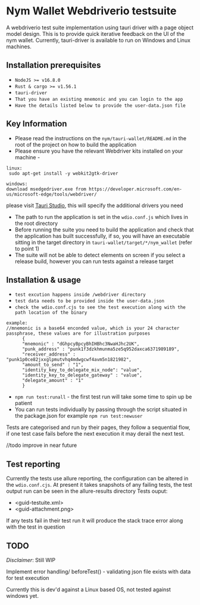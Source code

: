 <!--
Copyright 2020 - Nym Technologies SA <contact@nymtech.net>
SPDX-License-Identifier: Apache-2.0
-->

# Nym Wallet Webdriverio testsuite

A webdriverio test suite implementation using tauri driver
with a page object model design. This is to provide quick iterative feedback
on the UI of the nym wallet. Currently, tauri-driver is available to run on Windows and Linux machines.

## Installation prerequisites

- `NodeJS >= v16.8.0`
- `Rust & cargo >= v1.56.1`
- `tauri-driver`
- `That you have an existing mnemonic and you can login to the app`
- `Have the details listed below to provide the user-data.json file`

## Key Information

- Please read the instructions on the `nym/tauri-wallet/README.md` in the root of the project on how to build the application
- Please ensure you have the relevant Webdriver kits installed on your machine -

```
linux:
 sudo apt-get install -y webkit2gtk-driver
```

```
windows:
download msedgedriver.exe from https://developer.microsoft.com/en-us/microsoft-edge/tools/webdriver/
```

please visit [Tauri Studio](https://tauri.studio/en/docs/usage/guides/webdriver/introduction), this will specify the additional drivers you need

- The path to run the application is set in the `wdio.conf.js` which lives in the root directory
- Before running the suite you need to build the application and check that the application has
  built successfully, if so, you will have an executable sitting in the target directory in `tauri-wallet/target/*/nym_wallet` (refer to point 1)
- The suite will not be able to detect elements on screen if you select a release build, however you can run tests against a release target

## Installation & usage

- `test excution happens inside /webdriver directory`
- `test data needs to be provided inside the user-data.json`
- `check the wdio.conf.cjs to see the test execution along with the path location of the binary`

```
example:
//mnemonic is a base64 enconded value, which is your 24 character passphrase, these values are for illustration purposes
      {
      "mnemonic" : "dGhpcyBpcyBhIHBhc3NwaHJhc2UK",
      "punk_address" : "punk1f3dzkhmunma5ze5q952daxca6371989189",
      "receiver_address" : "punk1p0ce82jxxglpmutvhq4mdwgcwf4avm5n1821982",
      "amount_to_send" : "1",
      "identity_key_to_delegate_mix_node": "value",
      "identity_key_to_delegate_gateway" : "value",
      "delegate_amount" : "1"
      }
```

- `npm run test:runall` - the first test run will take some time to spin up be patient
- You can run tests individually by passing through the script situated in the package.json for example `npm run test:newuser`

Tests are categorised and run by their pages, they follow a sequential flow, if one test case fails before the next execution it may derail the next test.

//todo improve in near future

## Test reporting

Currently the tests use allure reporting, the configuration can be altered in the `wdio.conf.cjs`. At present it takes snapshots of any failing tests, the test output run can be seen in the allure-results directory
Tests ouput:

- <guid-testuite.xml>
- <guid-attachment.png>

If any tests fail in their test run it will produce the stack trace error along with the test in question

## TODO

_Disclaimer_: Still WIP

Implement error handling/ beforeTest() - validating json file exists with data for test execution

Currently this is dev'd against a Linux based OS, not tested against windows yet.
